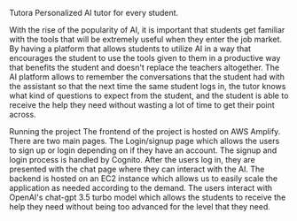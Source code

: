 Tutora
Personalized AI tutor for every student.

With the rise of the popularity of AI, it is important that students get familiar with the tools that will be extremely useful when they enter the job market.
By having a platform that allows students to utilize AI in a way that encourages the student to use the tools given to them in a productive way that benefits the student and doesn't replace the teachers altogether. The AI platform allows to remember the conversations that the student had with the
assistant so that the next time the same student logs in, the tutor knows what kind of questions to expect from the student, and the student is able to receive the help they need without wasting a lot of time to get their point across.

Running the project
The frontend of the project is hosted on AWS Amplify. There are two main pages. The Login/signup page which allows the users to sign up or login depending on if they have an account. The signup and login process is handled by Cognito.
After the users log in, they are presented with the chat page where they can interact with the AI. The backend is hosted on an EC2 instance which allows us to easily scale the application as needed according to the demand. The users interact with OpenAI's chat-gpt 3.5 turbo model 
which allows the students to receive the help they need without being too advanced for the level that they need. 

